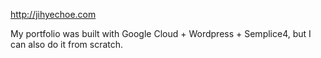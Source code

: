 http://jihyechoe.com

My portfolio was built with Google Cloud + Wordpress + Semplice4, but I can also do it from scratch.
